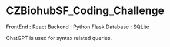 # CZBiohubSF_Coding_Challenge

FrontEnd : React
Backend : Python Flask
Database : SQLite

ChatGPT is used for syntax related queries.
